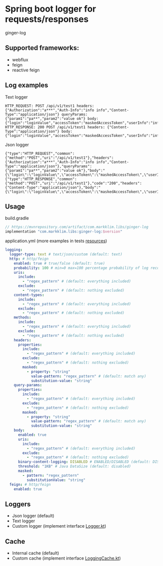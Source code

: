 # Spring boot logger for requests/responses

ginger-log

## Supported frameworks:

- webflux
- feign
- reactive feign

## Log examples

Text logger

``` text
HTTP_REQUEST: POST /api/v1/test1 headers: {"Authorization":"a***","Auth-Info":"info info","Content-Type":"application/json"} queryParams: {"param1":"pa**","param2":"value ok"} body: {"login":"loginValue","accessToken":"maskedAccessToken","userInfo":"infoValue","refreshToken":"maskedRefreshToken"}
HTTP_RESPONSE: 200 POST /api/v1/test1 headers: {"Content-Type":"application/json"} body: {"login":"loginValue","accessToken":"maskedAccessToken","userInfo":"infoValue","refreshToken":"maskedRefreshToken"}
```

Json logger

``` text
{"type":"HTTP_REQUEST","common":{"method":"POST","uri":"/api/v1/test1"},"headers":{"Authorization":"a***","Auth-Info":"info info","Content-Type":"application/json"},"queryParams":{"param1":"pa**","param2":"value ok"},"body":"{\"login\":\"loginValue\",\"accessToken\":\"maskedAccessToken\",\"userInfo\":\"infoValue\",\"refreshToken\":\"maskedRefreshToken\"}"}
{"type":"HTTP_RESPONSE","common":{"method":"POST","uri":"/api/v1/test1"},"code":"200","headers":{"Content-Type":"application/json"},"body":"{\"login\":\"loginValue\",\"accessToken\":\"maskedAccessToken\",\"userInfo\":\"infoValue\",\"refreshToken\":\"maskedRefreshToken\"}"}
```

## Usage

build.gradle

``` groovy
// https://mvnrepository.com/artifact/com.markklim.libs/ginger-log
implementation "com.markklim.libs:ginger-log:$version"
```

application.yml (more examples in tests [resources](webflux-test%2Fsrc%2Ftest%2Fresources))

```yaml
logging:
  logger-type: text # text/json/custom (default: text)
  http: # http/feign
    enabled: true # true/false (default: true)
    probability: 100 # min=0 max=100 percentage probability of log recording (default: 100)
    uris:
      include:
        - "regex_pattern" # (default: everything included)
      exclude:
        - "regex_pattern" # (default: nothing excluded)
    content-types:
      include:
        - "regex_pattern" # (default: everything included)
      exclude:
        - "regex_pattern" # (default: nothing excluded)
    methods:
      include:
        - "regex_pattern" # (default: everything included)
      exclude:
        - "regex_pattern" # (default: nothing excluded)
    headers:
      properties:
        include:
          - "regex_pattern" # (default: everything included)
        exclude:
          - "regex_pattern" # (default: nothing excluded)
        masked:
          - property: "string"
            value-pattern: "regex_pattern" # (default: match any)
            substitution-value: "string"
    query-params:
      properties:
        include:
          - "regex_pattern" # (default: everything included)
        exclude:
          - "regex_pattern" # (default: nothing excluded)
        masked:
          - property: "string"
            value-pattern: "regex_pattern" # (default: match any)
            substitution-value: "string"
    body:
      enabled: true
      uris:
        include:
          - "regex_pattern" # (default: everything included)
        exclude:
          - "regex_pattern" # (default: nothing excluded)
      binary-content-logging: DISABLED # ENABLED/DISABLED (default: DISABLED)
      threshold: "1KB" # Java DataSize (default: disabled)
      masked:
        - pattern: "regex_pattern"
          substitutionValue: "string"
  feign: # http/feign
    enabled: true
```

## Loggers

- Json logger (default)
- Text logger
- Custom logger (implement
  interface [Logger.kt](logger%2Fsrc%2Fmain%2Fkotlin%2Fcom%2Fmarkklim%2Flibs%2Fginger%2Flogger%2FLogger.kt))

## Cache

- Internal cache (default)
- Custom cache (implement
  interface [LoggingCache.kt](logger%2Fsrc%2Fmain%2Fkotlin%2Fcom%2Fmarkklim%2Flibs%2Fginger%2Fcache%2FLoggingCache.kt))